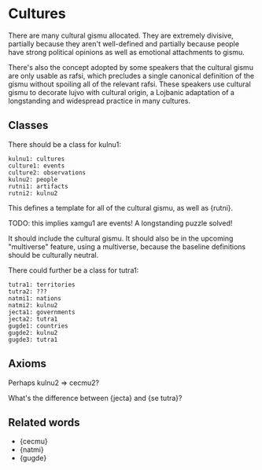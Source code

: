 # Cultures

There are many cultural gismu allocated. They are extremely divisive,
partially because they aren't well-defined and partially because people have
strong political opinions as well as emotional attachments to gismu.

There's also the concept adopted by some speakers that the cultural gismu are
only usable as rafsi, which precludes a single canonical definition of the
gismu without spoiling all of the relevant rafsi. These speakers use cultural
gismu to decorate lujvo with cultural origin, a Lojbanic adaptation of a
longstanding and widespread practice in many cultures.

## Classes

There should be a class for kulnu1:

    kulnu1: cultures
    culture1: events
    culture2: observations
    kulnu2: people
    rutni1: artifacts
    rutni2: kulnu2

This defines a template for all of the cultural gismu, as well as {rutni}.

TODO: this implies xamgu1 are events! A longstanding puzzle solved!

It should include the cultural gismu. It should also be in the upcoming
"multiverse" feature, using a multiverse, because the baseline definitions
should be culturally neutral.

There could further be a class for tutra1:

    tutra1: territories
    tutra2: ???
    natmi1: nations
    natmi2: kulnu2
    jecta1: governments
    jecta2: tutra1
    gugde1: countries
    gugde2: kulnu2
    gugde3: tutra1

## Axioms

Perhaps kulnu2 => cecmu2?

What's the difference between {jecta} and {se tutra}?

## Related words

* {cecmu}
* {natmi}
* {gugde}
